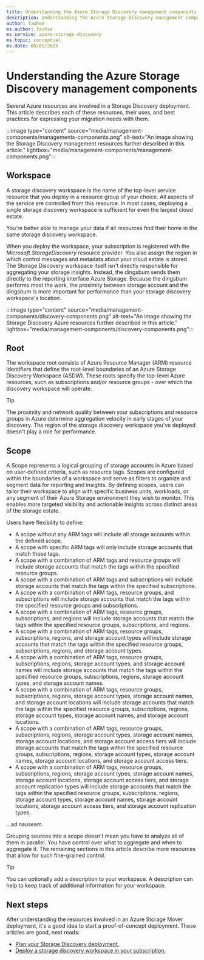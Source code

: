 ```yaml
---
title: Understanding the Azure Storage Discovery management components
description: Understanding the Azure Storage Discovery management components
author: fauhse
ms.author: fauhse
ms.service: azure-storage-discovery
ms.topic: conceptual
ms.date: 08/01/2025
---
```


# Understanding the Azure Storage Discovery management components

Several Azure resources are involved in a Storage Discovery deployment. This article describes each of these resources, their uses, and best practices for expressing your migration needs with them.

:::image type="content" source="media/management-components/managements-components.png" alt-text="An image showing the Storage Discovery management resources further described in this article." lightbox="media/management-components/management-components.png":::

## Workspace

A storage discovery workspace is the name of the top-level service resource that you deploy in a resource group of your choice. All aspects of the service are controlled from this resource. In most cases, deploying a single storage discovery workspace is sufficient for even the largest cloud estate.

You're better able to manage your data if all resources find their home in the same storage discovery workspace.

When you deploy the workspace, your subscription is registered with the *Microsoft.StorageDiscovery* resource provider. You also assign the region in which control messages and metadata about your cloud estate is stored. The Storage Discovery workspace itself isn't directly responsible for aggregating your storage insights. Instead, the dingsbum sends them directly to the reporting interface Azure Storage. Because the dingsbum performs most the work, the proximity between storage account and the dingsbum is more important for performance than your storage discovery workspace's location.

:::image type="content" source="media/management-components/discovery-components.png" alt-text="An image showing the Storage Discovery Azure resources further described in this article." lightbox="media/management-components/discovery-components.png":::

## Root

The workspace root consists of Azure Resource Manager (ARM) resource identifiers that define the root-level boundaries of an Azure Storage Discovery Workspace (ASDW). These roots specify the top-level Azure resources, such as subscriptions and/or resource groups - over which the discovery workspace will operate.

> [!TIP]
> The proximity and network quality between your subscriptions and resource groups in Azure determine aggregation velocity in early stages of your discovery. The region of the storage discovery workspace you've deployed doesn't play a role for performance.

## Scope

A Scope represents a logical grouping of storage accounts in Azure based on user-defined criteria, such as resource tags. Scopes are configured within the boundaries of a workspace and serve as filters to organize and segment data for reporting and insights. By defining scopes, users can tailor their workspace to align with specific business units, workloads, or any segment of their Azure Storage environment they wish to monitor. This enables more targeted visibility and actionable insights across distinct areas of the storage estate.


Users have flexibility to define:

- A scope without any ARM tags will include all storage accounts within the defined scope.
- A scope with specific ARM tags will only include storage accounts that match those tags.
- A scope with a combination of ARM tags and resource groups will include storage accounts that match the tags within the specified resource groups.
- A scope with a combination of ARM tags and subscriptions will include storage accounts that match the tags within the specified subscriptions.
- A scope with a combination of ARM tags, resource groups, and subscriptions will include storage accounts that match the tags within the specified resource groups and subscriptions.
- A scope with a combination of ARM tags, resource groups, subscriptions, and regions will include storage accounts that match the tags within the specified resource groups, subscriptions, and regions.
- A scope with a combination of ARM tags, resource groups, subscriptions, regions, and storage account types will include storage accounts that match the tags within the specified resource groups, subscriptions, regions, and storage account types.
- A scope with a combination of ARM tags, resource groups, subscriptions, regions, storage account types, and storage account names will include storage accounts that match the tags within the specified resource groups, subscriptions, regions, storage account types, and storage account names.
- A scope with a combination of ARM tags, resource groups, subscriptions, regions, storage account types, storage account names, and storage account locations will include storage accounts that match the tags within the specified resource groups, subscriptions, regions, storage account types, storage account names, and storage account locations.
- A scope with a combination of ARM tags, resource groups, subscriptions, regions, storage account types, storage account names, storage account locations, and storage account access tiers will include storage accounts that match the tags within the specified resource groups, subscriptions, regions, storage account types, storage account names, storage account locations, and storage account access tiers.
- A scope with a combination of ARM tags, resource groups, subscriptions, regions, storage account types, storage account names, storage account locations, storage account access tiers, and storage account replication types will include storage accounts that match the tags within the specified resource groups, subscriptions, regions, storage account types, storage account names, storage account locations, storage account access tiers, and storage account replication types.

...ad nauseam.

Grouping sources into a scope doesn't mean you have to analyze all of them in parallel. You have control over what to aggregate and when to aggregate it. The remaining sections in this article describe more resources that allow for such fine-grained control.

> [!TIP]
> You can optionally add a description to your workspace. A description can help to keep track of additional information for your workspace.

## Next steps

After understanding the resources involved in an Azure Storage Mover deployment, it's a good idea to start a proof-of-concept deployment. These articles are good, next reads:

- [Plan your Storage Discovery deployment.](deployment-planning.md)
- [Deploy a storage discovery workspace in your subscription.](create-workspace.md)
